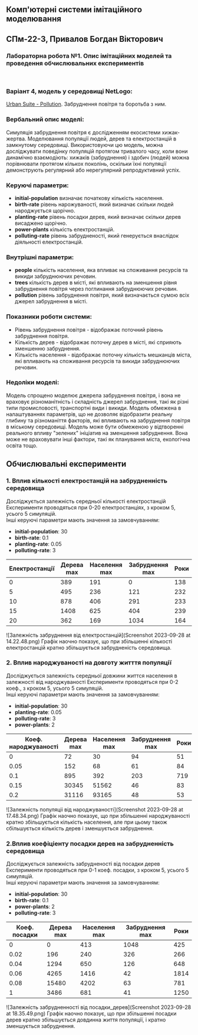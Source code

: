 ## Комп'ютерні системи імітаційного моделювання
## СПм-22-3, **Привалов Богдан Вікторович**
### Лабораторна робота №**1**. Опис імітаційних моделей та проведення обчислювальних експериментів

<br>

### Варіант 4, модель у середовищі NetLogo:
[Urban Suite - Pollution](http://www.netlogoweb.org/launch#http://www.netlogoweb.org/assets/modelslib/Curricular%20Models/Urban%20Suite/Urban%20Suite%20-%20Pollution.nlogo). Забруднення повітря та боротьба з ним.
<br>

### Вербальний опис моделі:
Симуляція забруднення повітря є дослідженням екосистеми хижак-жертва. Моделювання популяції людей, дерев та електростанцій в замкнутому середовищі. Використовуючи цю модель, можна досліджувати поведінку популяцій протягом тривалого часу, коли вони динамічно взаємодіють: хижаків (забруднення) і здобич (людей) можна порівнювати протягом кількох поколінь, оскільки їхні популяції демонструють регулярний або нерегулярний репродуктивний успіх.
### Керуючі параметри:
- **initial-population** визначає початкову кількість населення.
- **birth-rate** рівень нарожуваності, який визначає скільки людей народжується щорічно.
- **planting-rate** рівень посадки дерев, який визначає скільки дерев висаджено щорічно.
- **power-plants** кількість електростанцій.
- **polluting-rate** рівень забрудненості, який генерується внаслідок діяльності електростанцій.

### Внутрішні параметри:
- **people** кількість населення, яка впливає на споживання ресурсів та викиди забруднюючих речовин.
- **trees** кількість дерев в місті, які впливають на зменшення рівня забруднення повітря через поглинання забруднюючих речовин.
- **pollution** рівень забруднення повітря, який визначається сумою всіх джерел забруднення в місті.

### Показники роботи системи:
- Рівень забруднення повітря - відображає поточний рівень забруднення повітря.
- Кількість дерев - відображає поточну дерев в місті, які сприяють зменшенню забруднення.
- Кількість населення - відображає поточну кількість мешканців міста, які впливають на споживання ресурсів та викиди забруднюючих речовин.


### Недоліки моделі:
Модель спрощено моделює джерела забруднення повітря, і вона не враховує різноманітність і складність джерел забруднення, такі як різні типи промисловості, транспортні види і викиди.
Модель обмежена в налаштуваннях параметрів, що не дозволяє відобразити реальну глибину та різноманіття факторів, які впливають на забруднення повітря в міському середовищі.
Модель може бути обмеженою у відтворенні реального впливу "зелених" ініціатив на зменшення забруднення. Вона може не враховувати інші фактори, такі як планування міста, екологічна освіта тощо.

## Обчислювальні експерименти

### 1. Вплив кількості електростанцій на забрудненність середовища
Досліджується залежність середньої кількості електростанцій
Експерименти проводяться при 0-20 електростанціях, з кроком 5, усього 5 симуляцій.  
Інші керуючі параметри мають значення за замовчуванням:
- **initial-population**: 30
- **birth-rate**: 0.1
- **planting-rate**: 0.05
- **polluting-rate**: 3

<table>
<thead>
<tr><th>Електростанції</th><th>Дерева max</th><th>Населення max</th><th>Забруднення max</th><th>Роки</th></tr>
</thead>
<tbody>
<tr><td>0</td><td>389</td><td>191</td><td>0</td><td>138</td></tr>
<tr><td>5</td><td>495</td><td>236</td><td>121</td><td>232</td></tr>
<tr><td>10</td><td>878</td><td>406</td><td>291</td><td>233</td></tr>
<tr><td>15</td><td>1408</td><td>625</td><td>404</td><td>239</td></tr>
<tr><td>20</td><td>362</td><td>169</td><td>1034</td><td>164</td></tr>
</tbody>
</table>

![Залежність забруднення від електростанцій](Screenshot 2023-09-28 at 14.22.48.png)
Графік наочно показує, що при збільшенні кількості електростанцій кратно збільшується забрудненість середовища.


### 2. Вплив народжуваності на довготу житття популяції
Досліджується залежність середньої довжини життся населення в залежності від народжуваності
Експерименти проводяться при 0-2 коеф., з кроком 5, усього 5 симуляцій.  
Інші керуючі параметри мають значення за замовчуванням:
- **initial-population**: 30
- **planting-rate**: 0.05
- **polluting-rate**: 3
- **power-plants**: 2

<table>
<thead>
<tr><th>Коеф. народжуваності</th><th>Дерева max</th><th>Населення max</th><th>Забруднення max</th><th>Роки</th></tr>
</thead>
<tbody>
<tr><td>0</td><td>72</td><td>30</td><td>94</td><td>51</td></tr>
<tr><td>0.05</td><td>152</td><td>68</td><td>61</td><td>84</td></tr>
<tr><td>0.1</td><td>895</td><td>392</td><td>203</td><td>719</td></tr>
<tr><td>0.15</td><td>30345</td><td>51562</td><td>46</td><td>83</td></tr>
<tr><td>0.2</td><td>31116</td><td>93165</td><td>48</td><td>53</td></tr>
</tbody>
</table>

![Залежність популяціі від народжуваності](Screenshot 2023-09-28 at 17.48.34.png)
Графік наочно показує, що при збільшенні народжуваності кратно збільшується кількість населення, але при цьому також сбільшується кількість дерев і зменшується забруднення.


### 2.Вплив коефіціенту посадки дерев на забрудненність середовища
Досліджується залежність забрудненості від посадки дерев
Експерименти проводяться при 0-1 коеф. посадки, з кроком 5, усього 5 симуляцій.  
Інші керуючі параметри мають значення за замовчуванням:
- **initial-population**: 30
- **birth-rate**: 0.1
- **power-plants**: 2
- **polluting-rate**: 3

<table>
<thead>
<tr><th>Коеф. посадки</th><th>Дерева max</th><th>Населення max</th><th>Забруднення max</th><th>Роки</th></tr>
</thead>
<tbody>
<tr><td>0</td><td>0</td><td>413</td><td>1048</td><td>425</td></tr>
<tr><td>0.02</td><td>196</td><td>240</td><td>326</td><td>266</td></tr>
<tr><td>0.04</td><td>1294</td><td>650</td><td>126</td><td>648</td></tr>
<tr><td>0.06</td><td>4265</td><td>1416</td><td>42</td><td>1814</td></tr>
<tr><td>0.08</td><td>15480</td><td>4202</td><td>63</td><td>781</td></tr>
<tr><td>1</td><td>3486</td><td>681</td><td>41</td><td>1250</td></tr>
</tbody>
</table>

![Залежність забрудненності від посадки_дерев](Screenshot 2023-09-28 at 18.35.49.png)
Графік наочно показує, що при збільшенні посадки дерев кратно збільшується довдинна життя популяції, і кратно зменшується забруднення.
